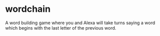 # wordchain
A word building game where you and Alexa will take turns saying a word which begins with the last letter of the previous word.
